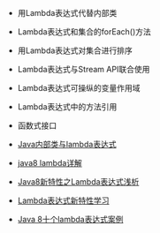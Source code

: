 
  * 用Lambda表达式代替内部类
  * Lambda表达式和集合的forEach()方法
  * 用Lambda表达式对集合进行排序
  * Lambda表达式与Stream API联合使用
  * Lambda表达式可操纵的变量作用域
  * Lambda表达式中的方法引用
  * 函数式接口

* [Java内部类与lambda表达式](https://blog.csdn.net/m0_38090156/article/details/79493515)
* [java8 lambda详解](https://blog.csdn.net/wxycm/article/details/80429299)
* [Java8新特性之Lambda表达式浅析](https://www.jb51.net/article/50816.htm)
* [Lambda表达式新特性学习](https://blog.csdn.net/marser1234/article/details/91402233)
* [Java 8十个lambda表达式案例](https://www.jdon.com/idea/java/10-example-of-lambda-expressions-in-java8.html)
